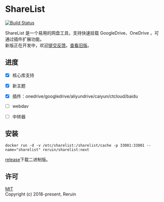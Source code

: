 # ShareList

[![Build Status](https://github.com/reruin/sharelist/actions/workflows/ci.yml/badge.svg)](https://github.com/reruin/sharelist/actions/workflows/ci.yml)

ShareList 是一个易用的网盘工具，支持快速挂载 GoogleDrive、OneDrive ，可通过插件扩展功能。  
新版正在开发中，欢迎[提交反馈](https://github.com/reruin/sharelist/issues/new/choose)。[查看旧版](https://github.com/reruin/sharelist/tree/0.1)。

## 进度
- [x] 核心库支持 
- [x] 新主题 
- [x] 插件：onedrive/googledrive/aliyundrive/caiyun/ctcloud/baidu
- [ ] webdav
- [ ] 中转器


## 安装
```docker
docker run -d -v /etc/sharelist:/sharelist/cache -p 33001:33001 --name="sharelist" reruin/sharelist:next
```

[release](https://github.com/reruin/sharelist/releases)下载二进制版。


## 许可
[MIT](https://opensource.org/licenses/MIT)   
Copyright (c) 2018-present, Reruin
